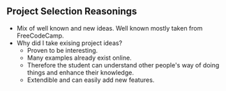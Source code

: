 ## Project Selection Reasonings

- Mix of well known and new ideas. Well known mostly taken from FreeCodeCamp.
- Why did I take exising project ideas?
  - Proven to be interesting.
  - Many examples already exist online.
  - Therefore the student can understand other people's way of doing things and enhance their knowledge.
  - Extendible and can easily add new features.
